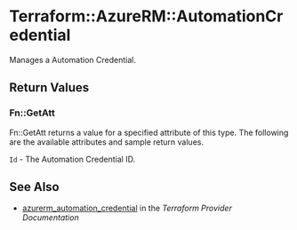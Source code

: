 # Terraform::AzureRM::AutomationCredential

Manages a Automation Credential.

## Return Values

### Fn::GetAtt

Fn::GetAtt returns a value for a specified attribute of this type. The following are the available attributes and sample return values.

`Id` - The Automation Credential ID.

## See Also

* [azurerm_automation_credential](https://www.terraform.io/docs/providers/azurerm/r/automation_credential.html) in the _Terraform Provider Documentation_